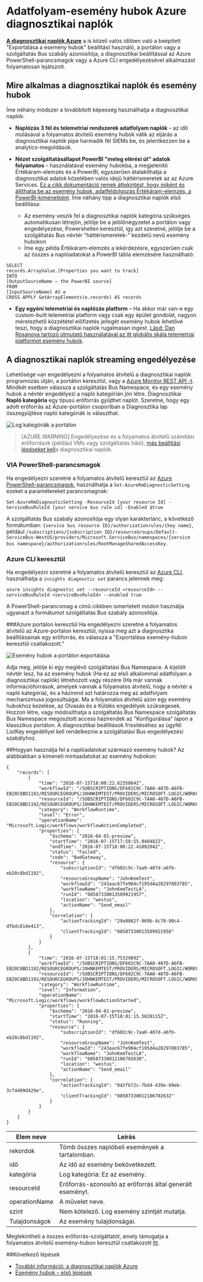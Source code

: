 <properties
    pageTitle="Adatfolyam-esemény hubok Azure diagnosztikai naplók |} Microsoft Azure"
    description="Megtudhatja, hogy miként adatfolyam-esemény hubok Azure diagnosztikai naplók."
    authors="johnkemnetz"
    manager="rboucher"
    editor=""
    services="monitoring-and-diagnostics"
    documentationCenter="monitoring-and-diagnostics"/>

<tags
    ms.service="monitoring-and-diagnostics"
    ms.workload="na"
    ms.tgt_pltfrm="na"
    ms.devlang="na"
    ms.topic="article"
    ms.date="08/08/2016"
    ms.author="johnkem"/>

# <a name="stream-azure-diagnostic-logs-to-event-hubs"></a>Adatfolyam-esemény hubok Azure diagnosztikai naplók

**[A diagnosztikai naplók Azure](monitoring-overview-of-diagnostic-logs.md)** a is közeli valós időben való a beépített "Exportálása a esemény hubok" beállítást használó, a portálon vagy a szolgáltatás Bus szabály azonosítója, a diagnosztikai beállítással az Azure PowerShell-parancsmagok vagy a Azure CLI engedélyezésével alkalmazást folyamatosan lejátszott.

## <a name="what-you-can-do-with-diagnostics-logs-and-event-hubs"></a>Mire alkalmas a diagnosztikai naplók és esemény hubok
Íme néhány módszer a továbbított képesség használhatja a diagnosztikai naplók:

- **Naplózás 3 fél és telemetriai rendszerek adatfolyam naplók** – az idő múlásával a folyamatos átvitelű esemény hubok válik az eljárás a diagnosztikai naplók pipe harmadik fél SIEMs be, és jelentkezzen be a analytics-megoldások.

- **Nézet szolgáltatásállapot PowerBI "meleg elérési út" adatok folyamatos** – használatával esemény hubokba, a megjelenítő Értékáram-elemzés és a PowerBI, egyszerűen átalakíthatja a diagnosztikai adatok közelében valós idejű háttérismeretek az az Azure Services. [Ez a cikk dokumentáció remek áttekintést, hogy miként és állíthatja be az esemény hubok, adatfeldolgozás Értékáram-elemzés, a PowerBI-kimenetként](../stream-analytics/stream-analytics-power-bi-dashboard.md). Íme néhány tipp a diagnosztikai naplók első beállítása:
    - Az esemény veszik fel a diagnosztikai naplók kategória szükséges automatikusan létrejön, jelölje be a jelölőnégyzetet a portálon vagy engedélyezése, Powershellen keresztül, így azt szeretné, jelölje be a szolgáltatás Bus névtér "háttérismeretek-" kezdetű nevű esemény hubokon
    - Íme egy példa Értékáram-elemzés a lekérdezésre, egyszerűen csak az összes a naplóadatokat a PowerBI tábla elemzésére használható:

```
SELECT
records.ArrayValue.[Properties you want to track]
INTO
[OutputSourceName – the PowerBI source]
FROM
[InputSourceName] AS e
CROSS APPLY GetArrayElements(e.records) AS records
```

- **Egy egyéni telemetriai és naplózás platform** – Ha akkor már van-e egy custom-built telemetriai platform vagy csak egy épület gondolat, nagyon méretezhető közzététel előfizetés jellegét esemény hubok lehetővé teszi, hogy a diagnosztikai naplók rugalmasan ingest. [Lásd: Dan Rosanova tartozó útmutató használatával az itt globális skála telemetriai platformot esemény hubok](https://azure.microsoft.com/documentation/videos/build-2015-designing-and-sizing-a-global-scale-telemetry-platform-on-azure-event-Hubs/).

## <a name="enable-streaming-of-diagnostic-logs"></a>A diagnosztikai naplók streaming engedélyezése
Lehetősége van engedélyezni a folyamatos átvitelű a diagnosztikai naplók programozás útján, a portálon keresztül, vagy a [Azure Monitor REST API -t](https://msdn.microsoft.com/library/azure/dn931943.aspx). Mindkét esetben válassza a szolgáltatás Bus Namespace, és egy esemény hubok a névtér engedélyezi a napló kategórián jön létre. Diagnosztikai **Napló kategória** egy típusú erőforrás gyűjthet naplót. Szeretné, hogy egy adott erőforrás az Azure-portálon csoportban a Diagnosztika lap összegyűjtése napló kategóriák is választhat.

![Log kategóriák a portálon](./media/monitoring-stream-diagnostic-logs-to-event-hubs/log-categories.png)

> [AZURE.WARNING] Engedélyezése és a folyamatos átvitelű számítási erőforrások (például VMs vagy szolgáltatás háló), [más beállítási lépéseket kell](../event-hubs/event-hubs-streaming-azure-diags-data.md)a diagnosztikai naplók.

### <a name="via-powershell-cmdlets"></a>VIA PowerShell-parancsmagok
Ha engedélyezni szeretné a folyamatos átvitelű keresztül az [Azure PowerShell-parancsmagok](insights-powershell-samples.md), használhatja a `Set-AzureRmDiagnosticSetting` ezeket a paramétereket parancsmagnak:

```
Set-AzureRmDiagnosticSetting -ResourceId [your resource Id] -ServiceBusRuleId [your service bus rule id] -Enabled $true
```

A szolgáltatás Bus szabály azonosítója egy olyan karakterlánc, a következő formátumban: `{service bus resource ID}/authorizationrules/{key name}`, például `/subscriptions/{subscription ID}/resourceGroups/Default-ServiceBus-WestUS/providers/Microsoft.ServiceBus/namespaces/{service bus namespace}/authorizationrules/RootManageSharedAccessKey`.


### <a name="via-azure-cli"></a>Azure CLI keresztül
Ha engedélyezni szeretné a folyamatos átvitelű keresztül az [Azure CLI](insights-cli-samples.md), használhatja a `insights diagnostic set` parancs jelennek meg:

```
azure insights diagnostic set --resourceId <resourceId> --serviceBusRuleId <serviceBusRuleId> --enabled true
```

A PowerShell-parancsmag a című cikkben ismertetett módon használja ugyanazt a formátumot szolgáltatás Bus szabály azonosítója.

###<a name="via-azure-portal"></a>Azure portálon keresztül
Ha engedélyezni szeretné a folyamatos átvitelű az Azure-portálon keresztül, nyissa meg azt a diagnosztika beállításainak egy erőforrás, és válassza a "Exportálása esemény-hubon keresztül csatlakozott."

![Esemény hubok a portálon exportálása](./media/monitoring-stream-diagnostic-logs-to-event-hubs/portal-export.png)

Adja meg, jelölje ki egy meglévő szolgáltatási Bus Namespace. A kijelölt névtér lesz, ha az esemény hubok (Ha ez az első alkalommal adatfolyam a diagnosztikai naplók) létrehozott vagy részére (Ha már vannak információforrások, amelyek vannak a folyamatos átvitelű, hogy a névtér a napló kategória), és a házirend azt határozza meg az adatfolyam mechanizmusa jogosultságai. Ma a folyamatos átvitelű azon egy esemény hubokhoz kezelése, az Olvasás és a Küldés engedélyek szükségesek. Hozzon létre, vagy módosíthatja a szolgáltatás Bus Namespace szolgáltatás Bus Namespace megosztott access házirendek az "Konfigurálása" lapon a klasszikus portálon. A diagnosztikai beállítások frissítéséhez az ügyfél ListKey engedéllyel kell rendelkeznie a szolgáltatási Bus engedélyezési szabályhoz.

##<a name="how-do-i-consume-the-log-data-from-event-hubs"></a>Hogyan használja fel a naplóadatokat származó esemény hubok?
Az alábbiakban a kimeneti mintaadatokat az esemény hubokon:

```
{
    "records": [
        {
            "time": "2016-07-15T18:00:22.6235064Z",
            "workflowId": "/SUBSCRIPTIONS/DF602C9C-7AA0-407D-A6FB-EB20C8BD1192/RESOURCEGROUPS/JOHNKEMTEST/PROVIDERS/MICROSOFT.LOGIC/WORKFLOWS/JOHNKEMTESTLA",
            "resourceId": "/SUBSCRIPTIONS/DF602C9C-7AA0-407D-A6FB-EB20C8BD1192/RESOURCEGROUPS/JOHNKEMTEST/PROVIDERS/MICROSOFT.LOGIC/WORKFLOWS/JOHNKEMTESTLA/RUNS/08587330013509921957/ACTIONS/SEND_EMAIL",
            "category": "WorkflowRuntime",
            "level": "Error",
            "operationName": "Microsoft.Logic/workflows/workflowActionCompleted",
            "properties": {
                "$schema": "2016-04-01-preview",
                "startTime": "2016-07-15T17:58:55.048482Z",
                "endTime": "2016-07-15T18:00:22.4109204Z",
                "status": "Failed",
                "code": "BadGateway",
                "resource": {
                    "subscriptionId": "df602c9c-7aa0-407d-a6fb-eb20c8bd1192",
                    "resourceGroupName": "JohnKemTest",
                    "workflowId": "243aac67fe904cf195d4a28297803785",
                    "workflowName": "JohnKemTestLA",
                    "runId": "08587330013509921957",
                    "location": "westus",
                    "actionName": "Send_email"
                },
                "correlation": {
                    "actionTrackingId": "29a9862f-969b-4c70-90c4-dfbdc814e413",
                    "clientTrackingId": "08587330013509921958"
                }
            }
        },
        {
            "time": "2016-07-15T18:01:15.7532989Z",
            "workflowId": "/SUBSCRIPTIONS/DF602C9C-7AA0-407D-A6FB-EB20C8BD1192/RESOURCEGROUPS/JOHNKEMTEST/PROVIDERS/MICROSOFT.LOGIC/WORKFLOWS/JOHNKEMTESTLA",
            "resourceId": "/SUBSCRIPTIONS/DF602C9C-7AA0-407D-A6FB-EB20C8BD1192/RESOURCEGROUPS/JOHNKEMTEST/PROVIDERS/MICROSOFT.LOGIC/WORKFLOWS/JOHNKEMTESTLA/RUNS/08587330012106702630/ACTIONS/SEND_EMAIL",
            "category": "WorkflowRuntime",
            "level": "Information",
            "operationName": "Microsoft.Logic/workflows/workflowActionStarted",
            "properties": {
                "$schema": "2016-04-01-preview",
                "startTime": "2016-07-15T18:01:15.5828115Z",
                "status": "Running",
                "resource": {
                    "subscriptionId": "df602c9c-7aa0-407d-a6fb-eb20c8bd1192",
                    "resourceGroupName": "JohnKemTest",
                    "workflowId": "243aac67fe904cf195d4a28297803785",
                    "workflowName": "JohnKemTestLA",
                    "runId": "08587330012106702630",
                    "location": "westus",
                    "actionName": "Send_email"
                },
                "correlation": {
                    "actionTrackingId": "042fb72c-7bd4-439e-89eb-3cf4409d429e",
                    "clientTrackingId": "08587330012106702632"
                }
            }
        }
    ]
}
```

| Elem neve | Leírás                                            |
|--------------|--------------------------------------------------------|
|rekordok       | Tömb összes naplóbeli események a tartalomban.            |
|idő          | Az idő az esemény bekövetkezett.                      |
|kategória      | Log kategória: Ez az esemény.                           |
|resourceId    | Erőforrás-azonosító az erőforrás által generált eseményt. |
|operationName | A művelet neve.                                 |
|szint         | Nem kötelező. Log esemény szintjét mutatja.               |
|Tulajdonságok    | Az esemény tulajdonságai.                               |


Megtekintheti a összes erőforrás-szolgáltatót, amely támogatja a folyamatos átvitelű esemény-hubon keresztül csatlakozott [Itt](monitoring-overview-of-diagnostic-logs.md).

##<a name="next-steps"></a>Következő lépések
- [További információ: a diagnosztikai naplók Azure](monitoring-overview-of-diagnostic-logs.md)
- [Esemény hubok – első lépések](../event-hubs/event-hubs-csharp-ephcs-getstarted.md)
